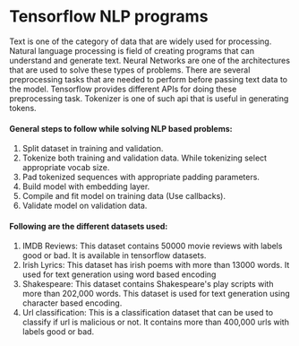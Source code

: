 # Tensorflow NLP programs
Text is one of the category of data that are widely used for processing. Natural language processing is field of creating programs that can understand and generate text. Neural Networks are one of the architectures that are used to solve these types of problems. There are several preprocessing tasks that are needed to perform before passing text data to the model. Tensorflow provides different APIs for doing these preprocessing task. Tokenizer is one of such api that is useful in generating tokens.

#### General steps to follow while solving NLP based problems:
1. Split dataset in training and validation.
2. Tokenize both training and validation data. While tokenizing select appropriate vocab size.
3. Pad tokenized sequences with appropriate padding parameters.
4. Build model with embedding layer.
5. Compile and fit model on training data (Use callbacks).
6. Validate model on validation data.

#### Following are the different datasets used:
1. IMDB Reviews: This dataset contains 50000 movie reviews with labels good or bad. It is available in tensorflow datasets.
2. Irish Lyrics: This dataset has irish poems with more than 13000 words. It used for text generation using word based encoding
3. Shakespeare: This dataset contains Shakespeare's play scripts with more than 202,000 words. This dataset is used for text generation using character based encoding.
4. Url classification: This is a classification dataset that can be used to classify if url is malicious or not. It contains more than 400,000 urls with labels good or bad.